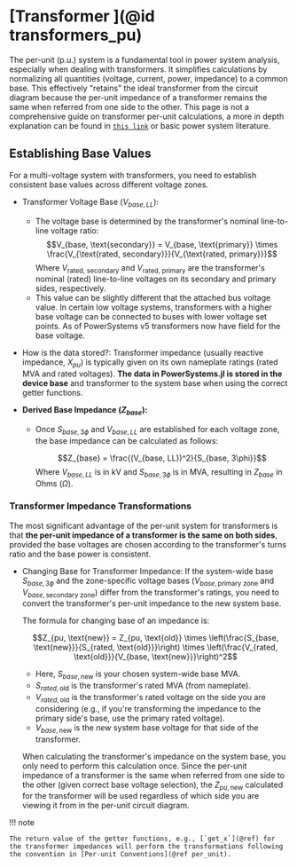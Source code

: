 # [Transformer ](@id transformers_pu)

The per-unit (p.u.) system is a fundamental tool in power system analysis, especially when dealing with transformers. It simplifies calculations by normalizing all quantities (voltage, current, power, impedance) to a common base. This effectively "retains" the ideal transformer from the circuit diagram because the per-unit impedance of a transformer remains the same when referred from one side to the other. This page is not a comprehensive guide on transformer per-unit calculations, a more in depth explanation can be found in [`this link`](https://en.wikipedia.org/wiki/Per-unit_system) or basic power system literature.

## Establishing Base Values

For a multi-voltage system with transformers, you need to establish consistent base values across different voltage zones.

  - Transformer Voltage Base ($V_{base, LL}$):
    
      + The voltage base is determined by the transformer's nominal line-to-line voltage ratio:
        $$V_{base, \text{secondary}} = V_{base, \text{primary}} \times \frac{V_{\text{rated, secondary}}}{V_{\text{rated, primary}}}$$
        Where $V_{\text{rated, secondary}}$ and $V_{\text{rated, primary}}$ are the transformer's nominal (rated) line-to-line voltages on its secondary and primary sides, respectively.
      + This value can be slightly different that the attached bus voltage value. In certain low voltage systems, transformers with a higher base voltage can be connected to buses with lower voltage set points. As of PowerSystems v5 transformers now have field for the base voltage.

  - How is the data stored?: Transformer impedance (usually reactive impedance, $X_{pu}$) is typically given on its own nameplate ratings (rated MVA and rated voltages). **The data in PowerSystems.jl is stored in the device base** and transformer to the system base when using the correct getter functions.
  - **Derived Base Impedance ($Z_{base}$):**
    
      + Once $S_{base, 3\phi}$ and $V_{base, LL}$ are established for each voltage zone, the base impedance can be calculated as follows:
        
        $$Z_{base} = \frac{(V_{base, LL})^2}{S_{base, 3\phi}}$$
        Where $V_{base, LL}$ is in kV and $S_{base, 3\phi}$ is in MVA, resulting in $Z_{base}$ in Ohms ($\Omega$).

### Transformer Impedance Transformations

The most significant advantage of the per-unit system for transformers is that **the per-unit impedance of a transformer is the same on both sides**, provided the base voltages are chosen according to the transformer's turns ratio and the base power is consistent.

  - Changing Base for Transformer Impedance: If the system-wide base $S_{base, 3\phi}$ and the zone-specific voltage bases ($V_{base, \text{primary zone}}$ and $V_{base, \text{secondary zone}}$) differ from the transformer's ratings, you need to convert the transformer's per-unit impedance to the new system base.
    
    The formula for changing base of an impedance is:
    
    $$Z_{pu, \text{new}} = Z_{pu, \text{old}} \times \left(\frac{S_{base, \text{new}}}{S_{rated, \text{old}}}\right) \times \left(\frac{V_{rated, \text{old}}}{V_{base, \text{new}}}\right)^2$$
    
      + Here, $S_{base, \text{new}}$ is your chosen system-wide base MVA.
      + $S_{rated, \text{old}}$ is the transformer's rated MVA (from nameplate).
      + $V_{rated, \text{old}}$ is the transformer's rated voltage on the side you are considering (e.g., if you're transforming the impedance to the primary side's base, use the primary rated voltage).
      + $V_{base, \text{new}}$ is the *new* system base voltage for that side of the transformer.
    
    When calculating the transformer's impedance on the system base, you only need to perform this calculation once. Since the per-unit impedance of a transformer is the same when referred from one side to the other (given correct base voltage selection), the $Z_{pu, \text{new}}$ calculated for the transformer will be used regardless of which side you are viewing it from in the per-unit circuit diagram.

!!! note
    
    The return value of the getter functions, e.g., [`get_x`](@ref) for the transformer impedances will perform the transformations following the convention in [Per-unit Conventions](@ref per_unit).
